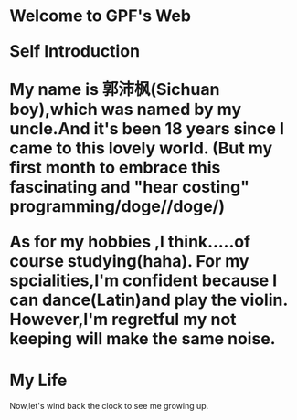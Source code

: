  <h1> Welcome to GPF's Web

<p>Self Introduction<p>

<p>My name is 郭沛枫(Sichuan boy),which was named by my uncle.And it's been 18 years since I came to this lovely world.
(But my first month to embrace this fascinating and "hear costing" programming/doge//doge/)</p>
<p>As for my hobbies ,I think.....of course studying(haha). For my spcialities,I'm confident because I can dance(Latin)and play the violin.
 However,I'm regretful my not keeping will make the same noise.</p>
<h1> My Life </h1>
<p>Now,let's wind back the clock to see me growing up.</p>
<div>
<img src="images/3.jpg/>
          <h1>Even if it was not allowed,our family still had the second child---me.</h1>
</div>
